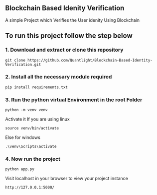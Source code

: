 ## Blockchain Based Idenity Verification
A simple Project which Verifies the User idenity Using Blockchain

## To run this project follow the step below
### 1. Download and extract or clone this repository

``` 
git clone https://github.com/Quantlight/Blockchain-Based-Identity-Verification.git
```
### 2. Install all the necessary module required
```
pip install requirements.txt
```  
### 3. Run the python virtual Environment in the root Folder
```
python -m venv venv
```
Activate it
If you are using linux
```
source venv/bin/activate
```
Else for windows
```
.\venv\Scripts\activate
```
### 4. Now run the project
```
python app.py
```

Visit localhost in your browser to view your project instance
```
http://127.0.0.1:5000/
```
